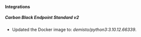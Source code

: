 #### Integrations
##### Carbon Black Endpoint Standard v2
- Updated the Docker image to: *demisto/python3:3.10.12.66339*.
